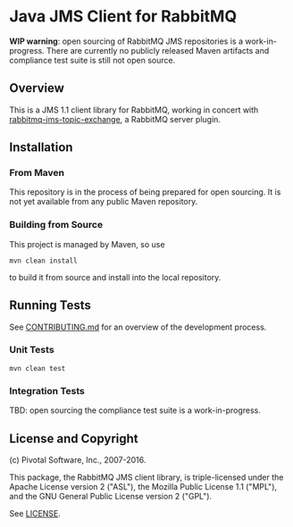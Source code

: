 # Java JMS Client for RabbitMQ

**WIP warning**: open sourcing of RabbitMQ JMS repositories is a
work-in-progress. There are currently no publicly released Maven
artifacts and compliance test suite is still not open source.

## Overview

This is a JMS 1.1 client library for RabbitMQ, working in concert with [rabbitmq-jms-topic-exchange](https://github.com/rabbitmq/rabbitmq-jms-topic-exchange),
a RabbitMQ server plugin.

## Installation

### From Maven

This repository is in the process of being prepared for open sourcing. It is not yet available
from any public Maven repository.


### Building from Source

This project is managed by Maven, so use

    mvn clean install

to build it from source and install into the local repository.


## Running Tests

See [CONTRIBUTING.md](./CONTRIBUTING.md) for an overview of the development process.

### Unit Tests

    mvn clean test

### Integration Tests

TBD: open sourcing the compliance test suite is a work-in-progress.


## License and Copyright

(c) Pivotal Software, Inc., 2007-2016.

This package, the RabbitMQ JMS client library, is triple-licensed
under the Apache License version 2 ("ASL"), the Mozilla Public License
1.1 ("MPL"), and the GNU General Public License version 2 ("GPL").

See [LICENSE](./LICENSE).
